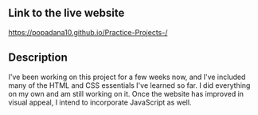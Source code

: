 ## Link to the live website 
https://popadana10.github.io/Practice-Projects-/
## Description 
I've been working on this project for a few weeks now, and I've included many of the HTML and CSS essentials I've learned so far. I did everything on my own and am still working on it. Once the website has improved in visual appeal, I intend to incorporate JavaScript as well. 
